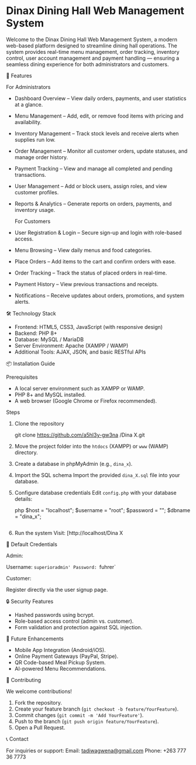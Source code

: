 
# Dinax Dining Hall Web Management System

Welcome to the Dinax Dining Hall Web Management System, a modern web-based platform designed to streamline dining hall operations. The system provides real-time menu management, order tracking, inventory control, user account management and payment handling — ensuring a seamless dining experience for both administrators and customers.


 🚀 Features

For Administrators
- Dashboard Overview – View daily orders, payments, and user statistics at a glance.
- Menu Management – Add, edit, or remove food items with pricing and availability.
- Inventory Management – Track stock levels and receive alerts when supplies run low.
- Order Management – Monitor all customer orders, update statuses, and manage order history.
- Payment Tracking – View and manage all completed and pending transactions.
- User Management – Add or block users, assign roles, and view customer profiles.
- Reports & Analytics – Generate reports on orders, payments, and inventory usage.

  For Customers
- User Registration & Login – Secure sign-up and login with role-based access.
- Menu Browsing – View daily menus and food categories.
- Place Orders – Add items to the cart and confirm orders with ease.
- Order Tracking – Track the status of placed orders in real-time.
- Payment History – View previous transactions and receipts.
- Notifications – Receive updates about orders, promotions, and system alerts.



 🛠️ Technology Stack

- Frontend: HTML5, CSS3, JavaScript (with responsive design)
- Backend: PHP 8+
- Database: MySQL / MariaDB
- Server Environment: Apache (XAMPP / WAMP)
- Additional Tools: AJAX, JSON, and basic RESTful APIs



 📦 Installation Guide

Prerequisites
- A local server environment such as XAMPP or WAMP.
- PHP 8+ and MySQL installed.
- A web browser (Google Chrome or Firefox recommended).

Steps
1. Clone the repository 

   git clone https://github.com/a5hl3y-gw3na
/Dina X.git


2. Move the project folder into the `htdocs` (XAMPP) or `www` (WAMP) directory.
3. Create a database in phpMyAdmin (e.g., `dina_x`).
4. Import the SQL schema
   Import the provided `dina_X.sql` file into your database.
5. Configure database credentials
   Edit `config.php` with your database details:

   php
   $host = "localhost";
   $username = "root";
   $password = "";
   $dbname = "dina_x";
   ```
6. Run the system
   Visit:
   [http://localhost/Dina X



 👤 Default Credentials
 
 Admin:

Username: `superioradmin'
Password: `fuhrer`

Customer:

Register directly via the user signup page.





🔒 Security Features

* Hashed passwords using bcrypt.
* Role-based access control (admin vs. customer).
* Form validation and protection against SQL injection.



 📅 Future Enhancements

* Mobile App Integration (Android/iOS).
* Online Payment Gateways (PayPal, Stripe).
* QR Code-based Meal Pickup System.
* AI-powered Menu Recommendations.



 🤝 Contributing

We welcome contributions!

1. Fork the repository.
2. Create your feature branch (`git checkout -b feature/YourFeature`).
3. Commit changes (`git commit -m 'Add YourFeature'`).
4. Push to the branch (`git push origin feature/YourFeature`).
5. Open a Pull Request.



 📞 Contact

For inquiries or support:
Email: tadiwagwena@gmail.com
Phone: +263 777 36 7773
